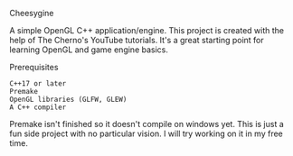 Cheesygine

A simple OpenGL C++ application/engine. This project is created with the help of The Cherno's YouTube tutorials. It's a great starting point for learning OpenGL and game engine basics.

Prerequisites

    C++17 or later
    Premake
    OpenGL libraries (GLFW, GLEW)
    A C++ compiler

Premake isn't finished so it doesn't compile on windows yet.
This is just a fun side project with no particular vision. I will try working on it in my free time.
